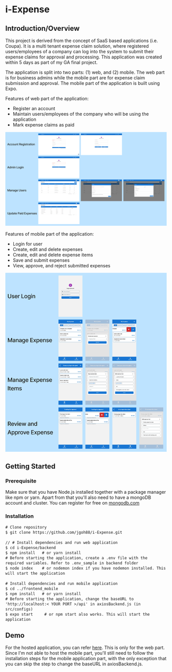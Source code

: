 # i-Expense
## Introduction/Overview
This project is derived from the concept of SaaS based applications (i.e. Coupa). It is a multi tenant expense claim solution, where registered users/employees of a company can log into the system to submit their expense claims for approval and processing. This application was created within 5 days as part of my GA final project.

The application is split into two parts: (1) web, and (2) mobile. The web part is for business admins while the mobile part are for expense claim submission and approval. The mobile part of the application is built using Expo.

Features of web part of the application:
* Register an account
* Maintain users/employees of the company who will be using the application
* Mark expense claims as paid

![alt text](./assets/screenshots/i-Expense_web.png "i-Expense web feature screenshots")

Features of mobile part of the application:
* Login for user
* Create, edit and delete expenses
* Create, edit and delete expense items
* Save and submit expenses
* View, approve, and reject submitted expenses

![alt text](./assets/screenshots/i-Expense_mobile.png "i-Expense mobile feature screenshots")

## Getting Started
### Prerequisite
Make sure that you have Node.js installed together with a package manager like npm or yarn.
Apart from that you'll also need to have a mongoDB account and cluster. You can register for free on [mongodb.com](https://www.mongodb.com/)

### Installation
```
# Clone repository
$ git clone https://github.com/jgoh88/i-Expense.git

// # Install dependencies and run web application
$ cd i-Expense/backend
$ npm install   # or yarn install
# Before starting the application, create a .env file with the required variables. Refer to .env_sample in backend folder
$ node index    # or nodemon index if you have nodemon installed. This will start the application

# Install dependencies and run mobile application
$ cd ../frontend_mobile
$ npm install   # or yarn install
# Before starting the application, change the baseURL to 'http://localhost:< YOUR PORT >/api' in axiosBackend.js (in src/configs)
$ expo start     # or npm start also works. This will start the application
```

## Demo
For the hosted application, you can refer [here](https://i-expense.onrender.com). This is only for the web part.
Since I'm not able to host the mobile part, you'll still need to follow the installation steps for the mobile application part, with the only exception that you can skip the step to change the baseURL in axiosBackend.js.
